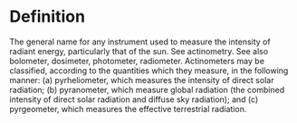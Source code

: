 # Definition

The general name for any instrument used to measure the intensity of
radiant energy, particularly that of the sun. See actinometry. See also
bolometer, dosimeter, photometer, radiometer. Actinometers may be
classified, according to the quantities which they measure, in the
following manner: (a) pyrheliometer, which measures the intensity of
direct solar radiation; (b) pyranometer, which measure global radiation
(the combined intensity of direct solar radiation and diffuse sky
radiation); and (c) pyrgeometer, which measures the effective
terrestrial radiation.
